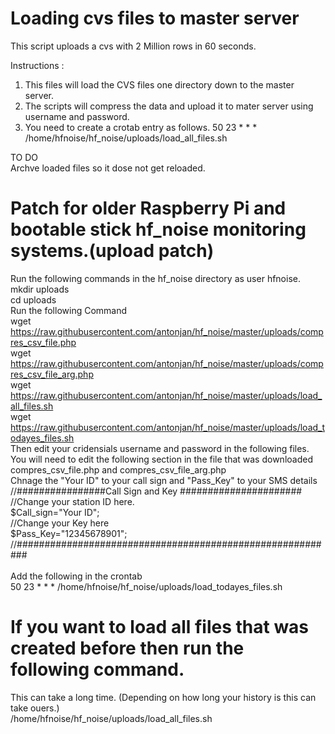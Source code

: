 Loading cvs files to master server
==================================

This script uploads a cvs with 2 Million rows in 60 seconds.

Instructions :

1. This files will load the CVS files one directory down to the master server. 
2. The scripts will compress the data and upload it to mater server using username and password.
3. You need to create a crotab entry as follows.
50 23 * * * /home/hfnoise/hf_noise/uploads/load_all_files.sh

TO DO<br>
Archve loaded files so it dose not get reloaded.<br>

# Patch for older Raspberry Pi and bootable stick hf_noise monitoring systems.(upload patch)
Run the following commands in the hf_noise directory as user hfnoise.<br>
mkdir uploads<br>
cd uploads<br>
Run the following Command<br>
wget https://raw.githubusercontent.com/antonjan/hf_noise/master/uploads/compres_csv_file.php<br>
wget https://raw.githubusercontent.com/antonjan/hf_noise/master/uploads/compres_csv_file_arg.php<br>
wget https://raw.githubusercontent.com/antonjan/hf_noise/master/uploads/load_all_files.sh<br>
wget https://raw.githubusercontent.com/antonjan/hf_noise/master/uploads/load_todayes_files.sh<br>
Then edit your cridensials username and password in the following files.<br>
You will need to edit the following section in the file that was downloaded compres_csv_file.php and compres_csv_file_arg.php<br>
Chnage the "Your ID" to your call sign and "Pass_Key" to your SMS details <br>
//################Call Sign and  Key ######################<br>
//Change your station ID here.<br>
$Call_sign="Your ID";<br>
//Change your Key here<br>
$Pass_Key="12345678901";<br>
//##########################################################<br>
<br>
Add the following in the crontab<br>
50 23 * * * /home/hfnoise/hf_noise/uploads/load_todayes_files.sh<br>
# If you want to load all files that was created before then run the following command.<br>
This can take a long time. (Depending on how long your history is this can take ouers.)<br>
/home/hfnoise/hf_noise/uploads/load_all_files.sh<br>
